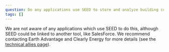 ```yaml
---
question: Do any applications use SEED to store and analyze building construction permit applications for energy code compliance?
tags: []
---
```


We are not aware of any applications which use SEED to do this, although SEED could be linked to another tool, like SalesForce. We recommend contacting Earth Advantage and Clearly Energy for more details (see the [technical allies page](https://seed-platform.org/technical_ally/)).
